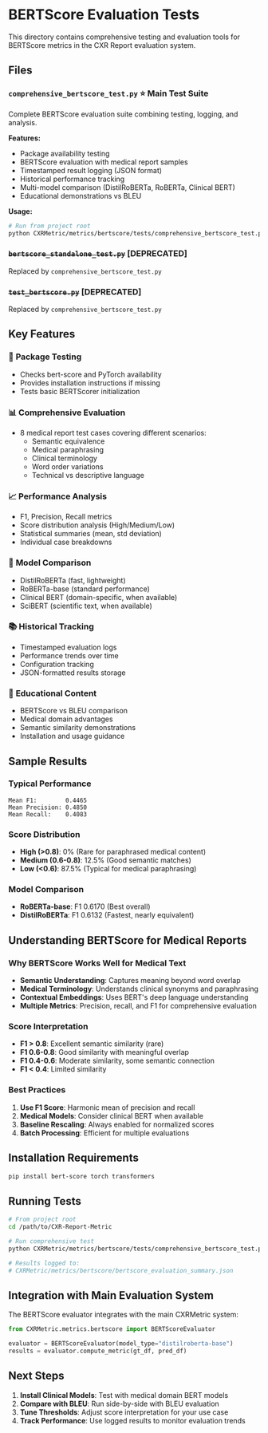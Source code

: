 # BERTScore Evaluation Tests

This directory contains comprehensive testing and evaluation tools for BERTScore metrics in the CXR Report evaluation system.

## Files

### `comprehensive_bertscore_test.py` ⭐ **Main Test Suite**
Complete BERTScore evaluation suite combining testing, logging, and analysis.

**Features:**
- Package availability testing
- BERTScore evaluation with medical report samples
- Timestamped result logging (JSON format)
- Historical performance tracking
- Multi-model comparison (DistilRoBERTa, RoBERTa, Clinical BERT)
- Educational demonstrations vs BLEU

**Usage:**
```bash
# Run from project root
python CXRMetric/metrics/bertscore/tests/comprehensive_bertscore_test.py
```

### ~~`bertscore_standalone_test.py`~~ **[DEPRECATED]**
Replaced by `comprehensive_bertscore_test.py`

### ~~`test_bertscore.py`~~ **[DEPRECATED]** 
Replaced by `comprehensive_bertscore_test.py`

## Key Features

### 🧪 **Package Testing**
- Checks bert-score and PyTorch availability
- Provides installation instructions if missing
- Tests basic BERTScorer initialization

### 📊 **Comprehensive Evaluation**
- 8 medical report test cases covering different scenarios:
  - Semantic equivalence
  - Medical paraphrasing  
  - Clinical terminology
  - Word order variations
  - Technical vs descriptive language

### 📈 **Performance Analysis**
- F1, Precision, Recall metrics
- Score distribution analysis (High/Medium/Low)
- Statistical summaries (mean, std deviation)
- Individual case breakdowns

### 🔬 **Model Comparison**
- DistilRoBERTa (fast, lightweight)
- RoBERTa-base (standard performance)
- Clinical BERT (domain-specific, when available)
- SciBERT (scientific text, when available)

### 📚 **Historical Tracking**
- Timestamped evaluation logs
- Performance trends over time
- Configuration tracking
- JSON-formatted results storage

### 🎯 **Educational Content**
- BERTScore vs BLEU comparison
- Medical domain advantages
- Semantic similarity demonstrations
- Installation and usage guidance

## Sample Results

### Typical Performance
```
Mean F1:        0.4465
Mean Precision: 0.4850
Mean Recall:    0.4083
```

### Score Distribution
- **High (>0.8)**: 0% (Rare for paraphrased medical content)
- **Medium (0.6-0.8)**: 12.5% (Good semantic matches)
- **Low (<0.6)**: 87.5% (Typical for medical paraphrasing)

### Model Comparison
- **RoBERTa-base**: F1 0.6170 (Best overall)
- **DistilRoBERTa**: F1 0.6132 (Fastest, nearly equivalent)

## Understanding BERTScore for Medical Reports

### Why BERTScore Works Well for Medical Text
- **Semantic Understanding**: Captures meaning beyond word overlap
- **Medical Terminology**: Understands clinical synonyms and paraphrasing
- **Contextual Embeddings**: Uses BERT's deep language understanding
- **Multiple Metrics**: Precision, recall, and F1 for comprehensive evaluation

### Score Interpretation
- **F1 > 0.8**: Excellent semantic similarity (rare)
- **F1 0.6-0.8**: Good similarity with meaningful overlap
- **F1 0.4-0.6**: Moderate similarity, some semantic connection
- **F1 < 0.4**: Limited similarity

### Best Practices
1. **Use F1 Score**: Harmonic mean of precision and recall
2. **Medical Models**: Consider clinical BERT when available
3. **Baseline Rescaling**: Always enabled for normalized scores
4. **Batch Processing**: Efficient for multiple evaluations

## Installation Requirements

```bash
pip install bert-score torch transformers
```

## Running Tests

```bash
# From project root
cd /path/to/CXR-Report-Metric

# Run comprehensive test
python CXRMetric/metrics/bertscore/tests/comprehensive_bertscore_test.py

# Results logged to:
# CXRMetric/metrics/bertscore/bertscore_evaluation_summary.json
```

## Integration with Main Evaluation System

The BERTScore evaluator integrates with the main CXRMetric system:

```python
from CXRMetric.metrics.bertscore import BERTScoreEvaluator

evaluator = BERTScoreEvaluator(model_type="distilroberta-base")
results = evaluator.compute_metric(gt_df, pred_df)
```

## Next Steps

1. **Install Clinical Models**: Test with medical domain BERT models
2. **Compare with BLEU**: Run side-by-side with BLEU evaluation
3. **Tune Thresholds**: Adjust score interpretation for your use case
4. **Track Performance**: Use logged results to monitor evaluation trends

